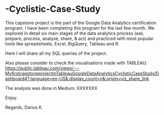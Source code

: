# -Cyclistic-Case-Study
This capstone project is the part of the Google Data Analytics certification program. I have been completing this program for the last few month. We explored in detail six main stages of the data analytics process (ask, prepare, process, analyse, share, & act) and practiced with most popular tools like spreadsheets, Excel, BigQuery, Tableau and R.

Here I will share all my SQL queries of the project. 

Also please consider to check the visualisations made with TABLEAU: https://public.tableau.com/views/---MyfirstcapstoneprojectinTableauGoogleDataAnalyticsCyclisticCaseStudy/Dashboard4?:language=en-US&:display_count=n&:origin=viz_share_link

The analysis was done in Medium: XXXXXXX

Enjoy.

Regards,
Darius K.
